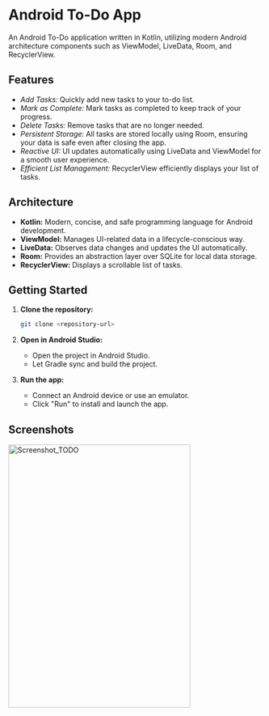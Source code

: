 # Android To-Do App

An Android To-Do application written in Kotlin, utilizing modern Android architecture components such as ViewModel, LiveData, Room, and RecyclerView.

## Features

- *Add Tasks:* Quickly add new tasks to your to-do list.
- *Mark as Complete:* Mark tasks as completed to keep track of your progress.
- *Delete Tasks:* Remove tasks that are no longer needed.
- *Persistent Storage:* All tasks are stored locally using Room, ensuring your data is safe even after closing the app.
- *Reactive UI:* UI updates automatically using LiveData and ViewModel for a smooth user experience.
- *Efficient List Management:* RecyclerView efficiently displays your list of tasks.

## Architecture

- **Kotlin:** Modern, concise, and safe programming language for Android development.
- **ViewModel:** Manages UI-related data in a lifecycle-conscious way.
- **LiveData:** Observes data changes and updates the UI automatically.
- **Room:** Provides an abstraction layer over SQLite for local data storage.
- **RecyclerView:** Displays a scrollable list of tasks.

## Getting Started

1. **Clone the repository:**
   ```sh
   git clone <repository-url>
   ```

2. **Open in Android Studio:**
   - Open the project in Android Studio.
   - Let Gradle sync and build the project.

3. **Run the app:**
   - Connect an Android device or use an emulator.
   - Click "Run" to install and launch the app.

## Screenshots

<img width="360" height="520" alt="Screenshot_TODO" src="https://github.com/user-attachments/assets/6b2787b3-d74e-4f8a-86c9-f3cbb2979908" />


